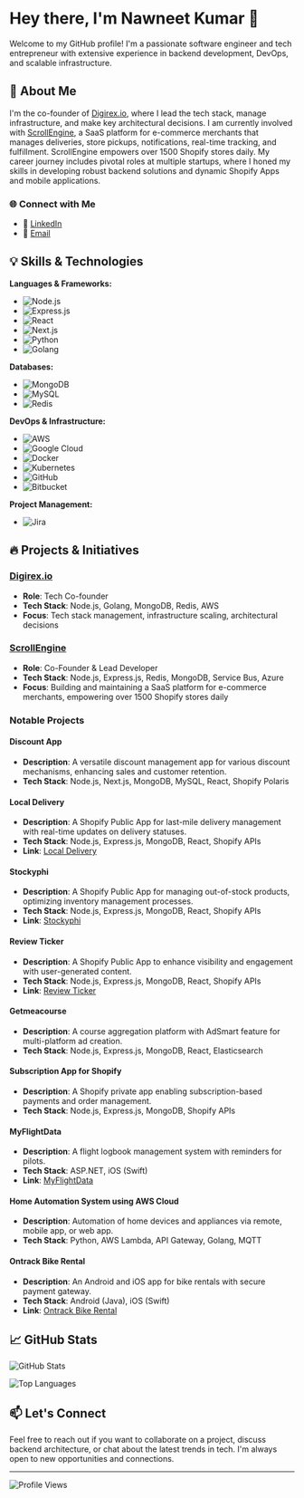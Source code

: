 # Hey there, I'm Nawneet Kumar 👋

Welcome to my GitHub profile! I'm a passionate software engineer and tech entrepreneur with extensive experience in backend development, DevOps, and scalable infrastructure. 

## 🚀 About Me

I'm the co-founder of [Digirex.io](https://digirex.io), where I lead the tech stack, manage infrastructure, and make key architectural decisions. I am currently involved with [ScrollEngine](https://scrollengine.io), a SaaS platform for e-commerce merchants that manages deliveries, store pickups, notifications, real-time tracking, and fulfillment. ScrollEngine empowers over 1500 Shopify stores daily. My career journey includes pivotal roles at multiple startups, where I honed my skills in developing robust backend solutions and dynamic Shopify Apps and mobile applications.

### 🌐 Connect with Me

- 💼 [LinkedIn](https://www.linkedin.com/in/nawneetsharma)
- 📧 [Email](mailto:nav.sharma47@outlook.com)

## 💡 Skills & Technologies

**Languages & Frameworks:**
- ![Node.js](https://img.shields.io/badge/Node.js-339933?style=flat&logo=nodedotjs&logoColor=white)
- ![Express.js](https://img.shields.io/badge/Express.js-000000?style=flat&logo=express&logoColor=white)
- ![React](https://img.shields.io/badge/React-61DAFB?style=flat&logo=react&logoColor=white)
- ![Next.js](https://img.shields.io/badge/Next.js-000000?style=flat&logo=nextdotjs&logoColor=white)
- ![Python](https://img.shields.io/badge/Python-3776AB?style=flat&logo=python&logoColor=white)
- ![Golang](https://img.shields.io/badge/Go-00ADD8?style=flat&logo=go&logoColor=white)

**Databases:**
- ![MongoDB](https://img.shields.io/badge/MongoDB-47A248?style=flat&logo=mongodb&logoColor=white)
- ![MySQL](https://img.shields.io/badge/MySQL-4479A1?style=flat&logo=mysql&logoColor=white)
- ![Redis](https://img.shields.io/badge/Redis-DC382D?style=flat&logo=redis&logoColor=white)

**DevOps & Infrastructure:**
- ![AWS](https://img.shields.io/badge/AWS-232F3E?style=flat&logo=amazon-aws&logoColor=white)
- ![Google Cloud](https://img.shields.io/badge/Google%20Cloud-4285F4?style=flat&logo=google-cloud&logoColor=white)
- ![Docker](https://img.shields.io/badge/Docker-2496ED?style=flat&logo=docker&logoColor=white)
- ![Kubernetes](https://img.shields.io/badge/Kubernetes-326CE5?style=flat&logo=kubernetes&logoColor=white)
- ![GitHub](https://img.shields.io/badge/GitHub-181717?style=flat&logo=github&logoColor=white)
- ![Bitbucket](https://img.shields.io/badge/Bitbucket-0052CC?style=flat&logo=bitbucket&logoColor=white)

**Project Management:**
- ![Jira](https://img.shields.io/badge/Jira-0052CC?style=flat&logo=jira&logoColor=white)

## 🔥 Projects & Initiatives

### [Digirex.io](https://digirex.io)
- **Role**: Tech Co-founder
- **Tech Stack**: Node.js, Golang, MongoDB, Redis, AWS
- **Focus**: Tech stack management, infrastructure scaling, architectural decisions

### [ScrollEngine](https://scrollengine.io)
- **Role**: Co-Founder & Lead Developer
- **Tech Stack**: Node.js, Express.js, Redis, MongoDB, Service Bus, Azure
- **Focus**: Building and maintaining a SaaS platform for e-commerce merchants, empowering over 1500 Shopify stores daily

### Notable Projects

#### Discount App
- **Description**: A versatile discount management app for various discount mechanisms, enhancing sales and customer retention.
- **Tech Stack**: Node.js, Next.js, MongoDB, MySQL, React, Shopify Polaris

#### Local Delivery
- **Description**: A Shopify Public App for last-mile delivery management with real-time updates on delivery statuses.
- **Tech Stack**: Node.js, Express.js, MongoDB, React, Shopify APIs
- **Link**: [Local Delivery](https://apps.shopify.com/local-delivery-store-pickup)

#### Stockyphi
- **Description**: A Shopify Public App for managing out-of-stock products, optimizing inventory management processes.
- **Tech Stack**: Node.js, Express.js, MongoDB, React, Shopify APIs
- **Link**: [Stockyphi](https://apps.shopify.com/stockyphi)

#### Review Ticker
- **Description**: A Shopify Public App to enhance visibility and engagement with user-generated content.
- **Tech Stack**: Node.js, Express.js, MongoDB, React, Shopify APIs
- **Link**: [Review Ticker](https://apps.shopify.com/reviewticker)

#### Getmeacourse
- **Description**: A course aggregation platform with AdSmart feature for multi-platform ad creation.
- **Tech Stack**: Node.js, Express.js, MongoDB, React, Elasticsearch

#### Subscription App for Shopify
- **Description**: A Shopify private app enabling subscription-based payments and order management.
- **Tech Stack**: Node.js, Express.js, MongoDB, Shopify APIs

#### MyFlightData
- **Description**: A flight logbook management system with reminders for pilots.
- **Tech Stack**: ASP.NET, iOS (Swift)
- **Link**: [MyFlightData](http://www.myflightdata.com/)

#### Home Automation System using AWS Cloud
- **Description**: Automation of home devices and appliances via remote, mobile app, or web app.
- **Tech Stack**: Python, AWS Lambda, API Gateway, Golang, MQTT

#### Ontrack Bike Rental
- **Description**: An Android and iOS app for bike rentals with secure payment gateway.
- **Tech Stack**: Android (Java), iOS (Swift)
- **Link**: [Ontrack Bike Rental](https://play.google.com/store/apps/details?id=com.ontrack.ontrack)

## 📈 GitHub Stats

![GitHub Stats](https://github-readme-stats.vercel.app/api?username=nawneet-sharma&show_icons=true&theme=radical)

![Top Languages](https://github-readme-stats.vercel.app/api/top-langs/?username=nawneet-sharma&layout=compact&theme=radical)

## 📫 Let's Connect

Feel free to reach out if you want to collaborate on a project, discuss backend architecture, or chat about the latest trends in tech. I'm always open to new opportunities and connections.

---

![Profile Views](https://komarev.com/ghpvc/?username=nawneetsharma&style=flat-square&color=blue)
